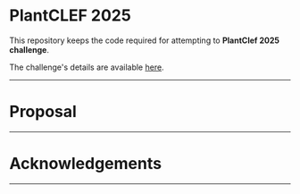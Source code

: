 # PlantCLEF 2025

This repository keeps the code required for attempting to **PlantClef 2025 challenge**.

The challenge's details are available [here](https://www.kaggle.com/competitions/plantclef-2025).

---

# Proposal

---

# Acknowledgements

---